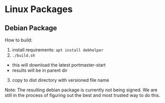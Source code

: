# Linux Packages

## Debian Package

How to build:

1. install requirements: `apt install debhelper`
2. `./build.sh`
  - this will download the latest portmaster-start
  - results will be in parent dir
3. copy to dist directory with versioned file name

Note: The resulting debian package is currently not
being signed. We are still in the process of figuring
out the best and most trusted way to do this.
